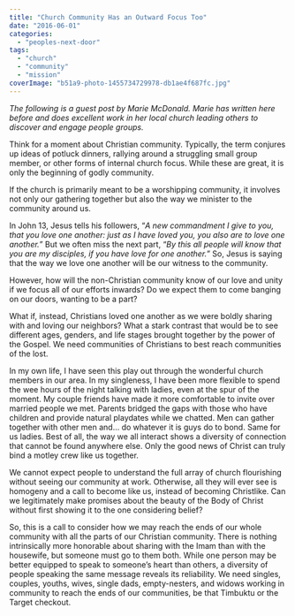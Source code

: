 ```yaml
---
title: "Church Community Has an Outward Focus Too"
date: "2016-06-01"
categories: 
  - "peoples-next-door"
tags: 
  - "church"
  - "community"
  - "mission"
coverImage: "b51a9-photo-1455734729978-db1ae4f687fc.jpg"
---
```


_The following is a guest post by Marie McDonald. Marie has written here before and does excellent work in her local church leading others to discover and engage people groups._

Think for a moment about Christian community. Typically, the term conjures up ideas of potluck dinners, rallying around a struggling small group member, or other forms of internal church focus. While these are great, it is only the beginning of godly community.

If the church is primarily meant to be a worshipping community, it involves not only our gathering together but also the way we minister to the community around us.

In John 13, Jesus tells his followers, “_A new commandment I give to you, that you love one another: just as I have loved you, you also are to love one another._” But we often miss the next part, “_By this all people will know that you are my disciples, if you have love for one another._” So, Jesus is saying that the way we love one another will be our witness to the community.

However, how will the non-Christian community know of our love and unity if we focus all of our efforts inwards? Do we expect them to come banging on our doors, wanting to be a part?

What if, instead, Christians loved one another as we were boldly sharing with and loving our neighbors? What a stark contrast that would be to see different ages, genders, and life stages brought together by the power of the Gospel. We need communities of Christians to best reach communities of the lost.

In my own life, I have seen this play out through the wonderful church members in our area. In my singleness, I have been more flexible to spend the wee hours of the night talking with ladies, even at the spur of the moment. My couple friends have made it more comfortable to invite over married people we met. Parents bridged the gaps with those who have children and provide natural playdates while we chatted. Men can gather together with other men and… do whatever it is guys do to bond. Same for us ladies. Best of all, the way we all interact shows a diversity of connection that cannot be found anywhere else. Only the good news of Christ can truly bind a motley crew like us together.

We cannot expect people to understand the full array of church flourishing without seeing our community at work. Otherwise, all they will ever see is homogeny and a call to become like us, instead of becoming Christlike. Can we legitimately make promises about the beauty of the Body of Christ without first showing it to the one considering belief?

So, this is a call to consider how we may reach the ends of our whole community with all the parts of our Christian community. There is nothing intrinsically more honorable about sharing with the Imam than with the housewife, but someone must go to them both. While one person may be better equipped to speak to someone’s heart than others, a diversity of people speaking the same message reveals its reliability. We need singles, couples, youths, wives, single dads, empty-nesters, and widows working in community to reach the ends of our communities, be that Timbuktu or the Target checkout.
